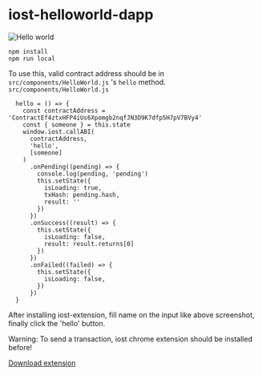 # iost-helloworld-dapp

![Hello world](/iost-sampledapp.gif)

```
npm install
npm run local
```

To use this, valid contract address should be in `src/components/HelloWorld.js` 's `hello` method.
`src/components/HelloWorld.js`
```
  hello = () => {
    const contractAddress = 'ContractEf4ztxHFP4iUs6Xpomgb2nqfJN3D9K7dfp5H7pV7BVy4'
    const { someone } = this.state
    window.iost.callABI(
      contractAddress,
      'hello',
      [someone]
    )
      .onPending((pending) => {
        console.log(pending, 'pending')
        this.setState({
          isLoading: true,
          txHash: pending.hash,
          result: ''
        })
      })
      .onSuccess((result) => {
        this.setState({
          isLoading: false,
          result: result.returns[0]
        })
      })
      .onFailed((failed) => {
        this.setState({
          isLoading: false,
        })
      })
  }
```

After installing iost-extension, fill name on the input like above screenshot, finally click the 'hello' button.

Warning: To send a transaction, iost chrome extension should be installed before! 

[Download extension](https://chrome.google.com/webstore/detail/kedmnhnnafebhgojijhcfbonfkbppmkk)
